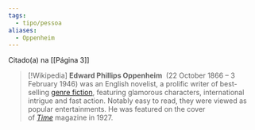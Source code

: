 ```yaml
---
tags:
  - tipo/pessoa
aliases:
  - Oppenheim
---
```

Citado(a) na [[Página 3]]


> [!Wikipedia] **Edward Phillips Oppenheim** 
> (22 October 1866 – 3 February 1946) was an English novelist, a prolific writer of best-selling [genre fiction](https://en.wikipedia.org/wiki/Genre_fiction "Genre fiction"), featuring glamorous characters, international intrigue and fast action. Notably easy to read, they were viewed as popular entertainments. He was featured on the cover of _[Time](https://en.wikipedia.org/wiki/Time_(magazine) "Time (magazine)")_ magazine in 1927.
